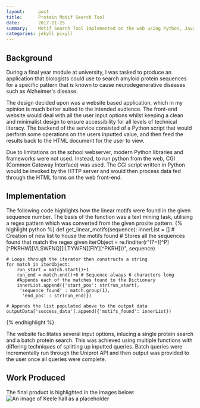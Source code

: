 ```yaml
---
layout:     post
title:      Protein Motif Search Tool
date:       2017-11-25
summary:    Motif Search Tool implemented on the web using Python, JavaScript and HTML.
categories: jekyll pixyll
---
```

## Background

During a final year module at university, I was tasked to produce an application that biologists could use to search amyloid protein sequences for a specific pattern that is known to cause neurodegenerative  diseases such as Alzheimer's disease.


The design decided upon was a website based application, which in my opinion is much better suited to the intended audience. The front-end website would deal with all the user input options whilst keeping a clean and minimalist design to ensure accessibility for all levels of technical literacy. The backend of the service consisted of a Python script that would perform some operations on the users inputted value, and then feed the results back to the HTML document for the user to view.


Due to limitations on the school webserver, modern Python libraries and frameworks were not used. Instead, to run python from the web, CGI (Common Gateway Interface) was used. The CGI script written in Python would be invoked by the HTTP server and would then process data fed through the HTML forms on the web front-end.

## Implementation
The following code highlights how the linear motifs were found in the given sequence number. The basis of the function was a text mining task, utilising a regex pattern which was converted from the given prosite pattern.
{% highlight python %}
  def get_linear_motifs(sequence):
    innerList = [] # Creation of new list to house the motifs found
    # Stores all the sequences found that match the regex given
    iterObject =
    re.finditer(r"(?=([^P][^PKRHW][VLSWFNQ][ILTYWFN][FIY][^PKRH]))",
     sequence)

    # Loops through the iterator then constructs a string
    for match in iterObject:
        run_start = match.start()+1
        run_end = match.end()+6 # Sequence always 6 characters long
        #Appends each of the matches found to the Dictionary
        innerList.append({'start_pos': str(run_start),
         'sequence_found' : match.group(1),
          'end_pos' : str(run_end)})

    # Appends the list populated above to the output data
    outputData['success_data'].append({'motifs_found': innerList})
{% endhighlight %}

The website facilitates several input options, inlucing a single protein search and a batch protein search. This was achieved using multiple functions with differing techniques of splitting up inputted queries. Batch queries were incrementally run through the Uniprot API and then output was provided to the user once all queries were complete.

## Work Produced
The final product is highlighted in the images below:
<img src="{{ site.url }}{{  site.baseurl }}/images/motif/motif-frontpage.png" alt="An image of Keele hall as a placeholder">
